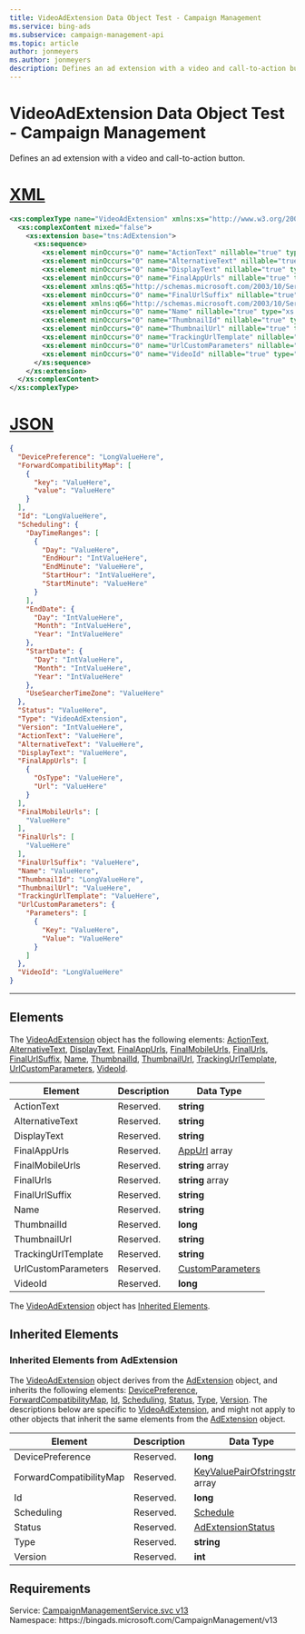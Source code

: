 ```yaml
---
title: VideoAdExtension Data Object Test - Campaign Management
ms.service: bing-ads
ms.subservice: campaign-management-api
ms.topic: article
author: jonmeyers
ms.author: jonmeyers
description: Defines an ad extension with a video and call-to-action button.(test)
---
```

# VideoAdExtension Data Object Test - Campaign Management
Defines an ad extension with a video and call-to-action button.

# [XML](#tab/xml)

```xml
<xs:complexType name="VideoAdExtension" xmlns:xs="http://www.w3.org/2001/XMLSchema">
  <xs:complexContent mixed="false">
    <xs:extension base="tns:AdExtension">
      <xs:sequence>
        <xs:element minOccurs="0" name="ActionText" nillable="true" type="xs:string" />
        <xs:element minOccurs="0" name="AlternativeText" nillable="true" type="xs:string" />
        <xs:element minOccurs="0" name="DisplayText" nillable="true" type="xs:string" />
        <xs:element minOccurs="0" name="FinalAppUrls" nillable="true" type="tns:ArrayOfAppUrl" />
        <xs:element xmlns:q65="http://schemas.microsoft.com/2003/10/Serialization/Arrays" minOccurs="0" name="FinalMobileUrls" nillable="true" type="q65:ArrayOfstring" />
        <xs:element minOccurs="0" name="FinalUrlSuffix" nillable="true" type="xs:string" />
        <xs:element xmlns:q66="http://schemas.microsoft.com/2003/10/Serialization/Arrays" minOccurs="0" name="FinalUrls" nillable="true" type="q66:ArrayOfstring" />
        <xs:element minOccurs="0" name="Name" nillable="true" type="xs:string" />
        <xs:element minOccurs="0" name="ThumbnailId" nillable="true" type="xs:long" />
        <xs:element minOccurs="0" name="ThumbnailUrl" nillable="true" type="xs:string" />
        <xs:element minOccurs="0" name="TrackingUrlTemplate" nillable="true" type="xs:string" />
        <xs:element minOccurs="0" name="UrlCustomParameters" nillable="true" type="tns:CustomParameters" />
        <xs:element minOccurs="0" name="VideoId" nillable="true" type="xs:long" />
      </xs:sequence>
    </xs:extension>
  </xs:complexContent>
</xs:complexType>
```

# [JSON](#tab/json)

```json
{
  "DevicePreference": "LongValueHere",
  "ForwardCompatibilityMap": [
    {
      "key": "ValueHere",
      "value": "ValueHere"
    }
  ],
  "Id": "LongValueHere",
  "Scheduling": {
    "DayTimeRanges": [
      {
        "Day": "ValueHere",
        "EndHour": "IntValueHere",
        "EndMinute": "ValueHere",
        "StartHour": "IntValueHere",
        "StartMinute": "ValueHere"
      }
    ],
    "EndDate": {
      "Day": "IntValueHere",
      "Month": "IntValueHere",
      "Year": "IntValueHere"
    },
    "StartDate": {
      "Day": "IntValueHere",
      "Month": "IntValueHere",
      "Year": "IntValueHere"
    },
    "UseSearcherTimeZone": "ValueHere"
  },
  "Status": "ValueHere",
  "Type": "VideoAdExtension",
  "Version": "IntValueHere",
  "ActionText": "ValueHere",
  "AlternativeText": "ValueHere",
  "DisplayText": "ValueHere",
  "FinalAppUrls": [
    {
      "OsType": "ValueHere",
      "Url": "ValueHere"
    }
  ],
  "FinalMobileUrls": [
    "ValueHere"
  ],
  "FinalUrls": [
    "ValueHere"
  ],
  "FinalUrlSuffix": "ValueHere",
  "Name": "ValueHere",
  "ThumbnailId": "LongValueHere",
  "ThumbnailUrl": "ValueHere",
  "TrackingUrlTemplate": "ValueHere",
  "UrlCustomParameters": {
    "Parameters": [
      {
        "Key": "ValueHere",
        "Value": "ValueHere"
      }
    ]
  },
  "VideoId": "LongValueHere"
}
```

-----

## <a name="elements"></a>Elements

The [VideoAdExtension](videoadextension.md) object has the following elements: [ActionText](#actiontext), [AlternativeText](#alternativetext), [DisplayText](#displaytext), [FinalAppUrls](#finalappurls), [FinalMobileUrls](#finalmobileurls), [FinalUrls](#finalurls), [FinalUrlSuffix](#finalurlsuffix), [Name](#name), [ThumbnailId](#thumbnailid), [ThumbnailUrl](#thumbnailurl), [TrackingUrlTemplate](#trackingurltemplate), [UrlCustomParameters](#urlcustomparameters), [VideoId](#videoid).

|Element|Description|Data Type|
|-----------|---------------|-------------|
|<a name="actiontext"></a>ActionText|Reserved.|**string**|
|<a name="alternativetext"></a>AlternativeText|Reserved.|**string**|
|<a name="displaytext"></a>DisplayText|Reserved.|**string**|
|<a name="finalappurls"></a>FinalAppUrls|Reserved.|[AppUrl](appurl.md) array|
|<a name="finalmobileurls"></a>FinalMobileUrls|Reserved.|**string** array|
|<a name="finalurls"></a>FinalUrls|Reserved.|**string** array|
|<a name="finalurlsuffix"></a>FinalUrlSuffix|Reserved.|**string**|
|<a name="name"></a>Name|Reserved.|**string**|
|<a name="thumbnailid"></a>ThumbnailId|Reserved.|**long**|
|<a name="thumbnailurl"></a>ThumbnailUrl|Reserved.|**string**|
|<a name="trackingurltemplate"></a>TrackingUrlTemplate|Reserved.|**string**|
|<a name="urlcustomparameters"></a>UrlCustomParameters|Reserved.|[CustomParameters](customparameters.md)|
|<a name="videoid"></a>VideoId|Reserved.|**long**|

The [VideoAdExtension](videoadextension.md) object has [Inherited Elements](#inheritedelements).

## <a name="inheritedelements"></a>Inherited Elements

### <a name="inheritedelementsadextension"></a>Inherited Elements from AdExtension
The [VideoAdExtension](videoadextension.md) object derives from the [AdExtension](adextension.md) object, and inherits the following elements: [DevicePreference](#devicepreference), [ForwardCompatibilityMap](#forwardcompatibilitymap), [Id](#id), [Scheduling](#scheduling), [Status](#status), [Type](#type), [Version](#version). The descriptions below are specific to [VideoAdExtension](videoadextension.md), and might not apply to other objects that inherit the same elements from the [AdExtension](adextension.md) object.  

|Element|Description|Data Type|
|-----------|---------------|-------------|
|<a name="devicepreference"></a>DevicePreference|Reserved.|**long**|
|<a name="forwardcompatibilitymap"></a>ForwardCompatibilityMap|Reserved.|[KeyValuePairOfstringstring](keyvaluepairofstringstring.md) array|
|<a name="id"></a>Id|Reserved.|**long**|
|<a name="scheduling"></a>Scheduling|Reserved.|[Schedule](schedule.md)|
|<a name="status"></a>Status|Reserved.|[AdExtensionStatus](adextensionstatus.md)|
|<a name="type"></a>Type|Reserved.|**string**|
|<a name="version"></a>Version|Reserved.|**int**|

## Requirements
Service: [CampaignManagementService.svc v13](https://campaign.api.bingads.microsoft.com/Api/Advertiser/CampaignManagement/v13/CampaignManagementService.svc)  
Namespace: https\://bingads.microsoft.com/CampaignManagement/v13  

